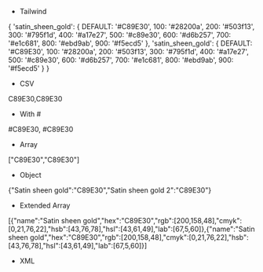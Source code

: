 - Tailwind

{ 'satin_sheen_gold': { DEFAULT: '#C89E30', 100: '#28200a', 200: '#503f13', 300: '#795f1d', 400: '#a17e27', 500: '#c89e30', 600: '#d6b257', 700: '#e1c681', 800: '#ebd9ab', 900: '#f5ecd5' }, 'satin_sheen_gold': { DEFAULT: '#C89E30', 100: '#28200a', 200: '#503f13', 300: '#795f1d', 400: '#a17e27', 500: '#c89e30', 600: '#d6b257', 700: '#e1c681', 800: '#ebd9ab', 900: '#f5ecd5' } }

- CSV

C89E30,C89E30

- With #

#C89E30, #C89E30

- Array

["C89E30","C89E30"]

- Object

{"Satin sheen gold":"C89E30","Satin sheen gold 2":"C89E30"}

- Extended Array

[{"name":"Satin sheen gold","hex":"C89E30","rgb":[200,158,48],"cmyk":[0,21,76,22],"hsb":[43,76,78],"hsl":[43,61,49],"lab":[67,5,60]},{"name":"Satin sheen gold","hex":"C89E30","rgb":[200,158,48],"cmyk":[0,21,76,22],"hsb":[43,76,78],"hsl":[43,61,49],"lab":[67,5,60]}]

- XML

<palette>
  <color name="Satin sheen gold" hex="C89E30" r="200" g="158" b="48" />
  <color name="Satin sheen gold" hex="C89E30" r="200" g="158" b="48" />
</palette>